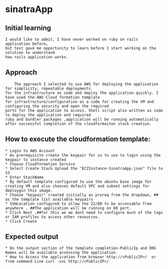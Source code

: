 # sinatraApp

## Initial learning

	I would like to admit, I have never worked on ruby on rails application before, 
	but test gave me opportunity to learn before I start working on the solution to understand 
	how rails application works.

## Approach

		The approach I selected to use AWS for deploying the application for simplicity, repeatable deployments 
	for the infrastructure as code and deploy the application quickly. I have used the AWS Cloud formation template 
	for infrastructure/configuration as a code for creating the VM and configuring the security and open the required
	ports for the application to access. Shell script also written as code to deploy the application and required 
	ruby and bundler packages ,application will be running automatically after successful completion of the cloudformaiton stack creation.

## How to execute the cloudformation template:

	* Login to AWS Account 
	* As prerequisite create the keypair for us to use to login using the keypair to instance created 
	* Choose Cloudformation Service 
	* Select Create Stack Upload the "EC2Instance-SinatraApp.json" file to S3 
	* Enter StackName 
	* By default template configured to use the ubuntu base image for creating VM and also chooses default VPC and subnet settings for deploygin this image. 
	* Choose "keypair" created initially as prereq from the dropdown, ## as the template list available keypairs 
	* SSHLocation configured to allow the 22/80 to be accessable from anywhere . ##The application will be running on 80 port. 
	* Click Next ,##for this we we dont need to configure much of the tags or IAM profiles to access other resources.
	* Click Create
	
## Expected output

	* On the output section of the template completion-PublicIp and DNS Names will be available accessing the application.
 	* How to Access the application from browser http://<PublicIP>/  or from command Line curl -svL http://<PublicIP>/
